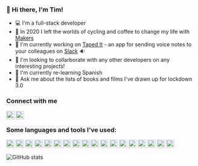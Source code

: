 ### 👋 Hi there, I'm Tim!

- 💻 I'm a full-stack developer
- 📖 In 2020 I left the worlds of cycling and coffee to change my life with [Makers](https://makers.tech/about-us/)
- :telescope: I'm currently working on [Taped It](https://github.com/voice-notes) - an app for sending voice notes to your colleagues on [Slack](https://slack.com/intl/en-gb/) :sound:
- :dancers: I'm looking to collarborate with any other developers on any interesting projects!
- :seedling: I'm currently re-learning Spanish
- :speech_balloon: Ask me about the lists of books and films I've drawn up for lockdown 3.0

### Connect with me

[<img align="left" alt="Chris | LinkedIn" width="22px" src="https://upload.wikimedia.org/wikipedia/commons/c/c9/Linkedin.svg" target='_blank'/>](https://www.linkedin.com/in/chris-cooney-003028160/)
[<img align="left" alt="Tim | Outlook" width="22px" src="https://upload.wikimedia.org/wikipedia/commons/4/48/Outlook.com_icon.svg" />](mailto:timcpb@outlook.com)
<br/>

### Some languages and tools I've used:

<a href="https://developer.mozilla.org/en-US/docs/Web/JavaScript" title="JavaScript"><img src="https://github.com/tomchen/stack-icons/blob/master/logos/javascript.svg" alt="JavaScript" width="21px" height="21px"></a>
<a href="https://www.typescriptlang.org/" title="Typescript"><img src="https://github.com/tomchen/stack-icons/blob/master/logos/typescript-icon.svg" alt="Typescript" width="21px" height="21px"></a>
<a href="https://www.ruby-lang.org/en/" title="Ruby"><img src="https://upload.wikimedia.org/wikipedia/commons/7/73/Ruby_logo.svg" alt="Ruby" width="21px" height="21px"></a>
<a href="https://www.w3.org/TR/html5/" title="HTML5"><img src="https://github.com/tomchen/stack-icons/blob/master/logos/html-5.svg" alt="HTML5" width="21px" height="21px"></a>
<a href="https://www.w3.org/TR/CSS/" title="CSS3"><img src="https://github.com/tomchen/stack-icons/blob/master/logos/css-3.svg" alt="CSS3" width="21px" height="21px"></a>
<a href="https://reactjs.org/" title="React"><img src="https://github.com/tomchen/stack-icons/blob/master/logos/react.svg" alt="React" width="21px" height="21px"></a>
<a href="https://rubyonrails.org/" title="Rails"><img src="https://upload.wikimedia.org/wikipedia/commons/1/16/Ruby_on_Rails-logo.png" alt="Rails" width="21px" height="21px"></a>
<a href="https://nodejs.org/" title="Node.js"><img src="https://github.com/tomchen/stack-icons/blob/master/logos/nodejs-icon.svg" alt="Node.js" width="21px" height="21px"></a>
<a href="https://www.mongodb.org/" title="MongoDB"><img src="https://github.com/tomchen/stack-icons/blob/master/logos/mongodb-icon.svg" alt="MongoDB" width="21px" height="21px"></a>
<a href="https://graphql.org/" title="GraphQL"><img src="https://github.com/tomchen/stack-icons/blob/master/logos/graphql.svg" alt="GraphQL" width="21px" height="21px"></a>
<a href="https://www.postgresql.org/" title="PostgreSQL"><img src="https://upload.wikimedia.org/wikipedia/commons/thumb/2/29/Postgresql_elephant.svg/1080px-Postgresql_elephant.svg.png" alt="PostgreSQL" width="21px" height="21px"></a>
<a href="https://jestjs.io/" title="Jest"><img src="https://github.com/tomchen/stack-icons/blob/master/logos/jest.svg" alt="Jest" width="21px" height="21px"></a>
<a href="https://jasmine.github.io/" title="Jasmine"><img src="https://upload.wikimedia.org/wikipedia/en/thumb/2/22/Logo_jasmine.svg/1280px-Logo_jasmine.svg.png" alt="Jasmine" width="21px" height="21px"></a>
<a href="https://www.cypress.io/" title="Cypress"><img src="https://iconape.com/wp-content/files/gj/370774/svg/370774.svg" alt="Cypress" width="21px" height="21px"></a>
<a href="https://rspec.info/" title="RSpec"><img src="https://iconape.com/wp-content/png_logo_vector/rspec-logo.png" alt="RSpec" width="21px" height="21px"></a>
<a href="https://material-ui.com/" title="Material UI"><img src="https://github.com/tomchen/stack-icons/blob/master/logos/material-ui.svg" alt="Material UI" width="21px" height="21px"></a>
<a href="https://www.heroku.com/" title="Heouku"><img src="https://github.com/tomchen/stack-icons/blob/master/logos/heroku-icon.svg" alt="Heroku" width="21px" height="21px"></a>
<a href="https://circleci.com/" title="CircleCI"><img src="https://github.com/tomchen/stack-icons/blob/master/logos/circleci.svg" alt="CircleCI" width="21px" height="21px"></a>
<br />

![GitHub stats](https://github-readme-stats.vercel.app/api?username=TimCPB&show_icons=true&theme=tokyonight&count_private=true&include_all_commits=true)
